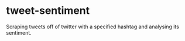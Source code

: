 # tweet-sentiment
Scraping tweets off of twitter with a specified hashtag and analysing its sentiment.
